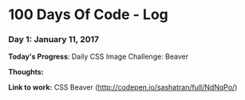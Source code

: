 # 100 Days Of Code - Log

### Day 1: January 11, 2017 

**Today's Progress**: Daily CSS Image Challenge: Beaver

**Thoughts:** 

**Link to work:** CSS Beaver (http://codepen.io/sashatran/full/NdNqPo/)
